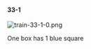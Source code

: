 #### 33-1
![train-33-1-0.png](https://github.com/lil-lab/nlvr/raw/master/nlvr/train/images/32/train-33-1-0.png "train-33-1-0.png")

One box has 1 blue square